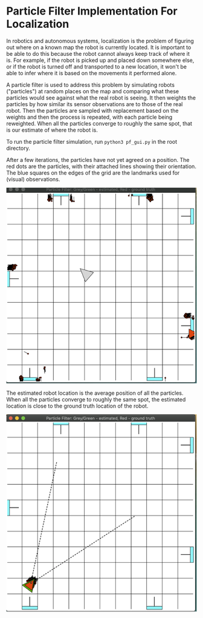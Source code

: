 # Particle Filter Implementation For Localization

In robotics and autonomous systems, localization is the problem of figuring out where on a known map the robot is currently located. It is important to be able to do this because the robot cannot always keep track of where it is. For example, if the robot is picked up and placed down somewhere else, or if the robot is turned off and transported to a new location, it won't be able to infer where it is based on the movements it performed alone.

A particle filter is used to address this problem by simulating robots ("particles") at random places on the map and comparing what these particles would see against what the real robot is seeing. It then weights the particles by how similar its sensor observations are to those of the real robot. Then the particles are sampled with replacement based on the weights and then the process is repeated, with each particle being reweighted. When all the particles converge to roughly the same spot, that is our estimate of where the robot is.


To run the particle filter simulation,  run ```python3 pf_gui.py``` in the root directory.

After a few iterations, the particles have not yet agreed on a position. The red dots are the particles, with their attached lines showing their orientation. The blue squares on the edges of the grid are the landmarks used for (visual) observations. 

![alt text](https://github.com/zhangj150/particle-filter-localization/blob/master/unconverged.png "unconverged")

The estimated robot location is the average position of all the particles. When all the particles converge to roughly the same spot, the estimated location is close to the ground truth location of the robot.

![alt text](https://github.com/zhangj150/particle-filter-localization/blob/master/converged.png "converged")

